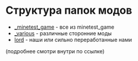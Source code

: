 Структура папок модов
=====================

 - [_minetest_game](_minetest_game/readme.md) - все из minetest_game
 - [_various](_various/readme.md) - различные сторонние моды
 - [lord](lord/readme.md) - наши или сильно переработанные нами

(подробнее смотри внутри по ссылке)

